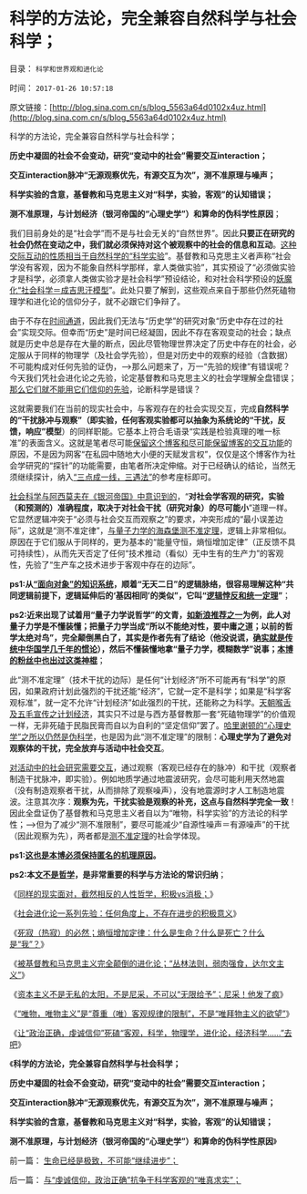 # 科学的方法论，完全兼容自然科学与社会科学；

目录： `科学和世界观和进化论` 

时间： `2017-01-26 10:57:18` 

原文链接：[http://blog.sina.com.cn/s/blog_5563a64d0102x4uz.html](http://blog.sina.com.cn/s/blog_5563a64d0102x4uz.html)

科学的方法论，完全兼容自然科学与社会科学；

**历史中凝固的社会不会变动，研究“变动中的社会”需要交互interaction；**

**交互interaction脉冲“无源观察优先，有源交互为次”，测不准原理与噪声；**

**科学实验的含意，基督教和马克思主义对“科学，实验，客观”的认知错误；**

**测不准原理，与计划经济（银河帝国的“心理史学”）和算命的伪科学性原因**；

我们目前身处的是“社会学”而不是与社会无关的“自然世界”。因此**只要正在研究的社会仍然在变动之中，我们就必须保持对这个被观察中的社会的信息和互动**。[这种交际互动的性质相当于自然科学的“科学实验](../../../2012/10/12/从进化论理解数学滥用和社会科学.md)”。基督教和马克思主义者声称“社会学没有客观，因为不能象自然科学那样，拿人类做实验”，其实预设了“必须做实验才是科学，必须拿人类做实验才是社会科学”预设结论，和对社会科学预设的[妖魔化“社会科学＝成吉思汗模型](http://darthvad.blog.sohu.com/323683796.html)”。此处只要了解到，这些观点来自于那些仍然死磕物理学和进化论的信仰分子，就不必跟它们争辩了。

由于不存在[时间通道](../../../2016/11/2/还有比“约翰布斯的子弹”更精准的极简要点吗？.md)，因此我们无法与“历史学”的研究对象“历史中存在过的社会”实现交际。但幸而“历史”是时间已经凝固，因此不存在客观变动的社会；缺点就是历史中总是存在大量的断点，因此尽管物理世界决定了历史中存在的社会，必定服从于同样的物理学（及社会学先验），但是对历史中的观察的经验（含数据）不可能构成对任何先验的证伪，——>那么问题来了，万一“先验的规律”有错误呢？今天我们凭社会进化论之先验，论定基督教和马克思主义的社会学理解全盘错误；[那么它们就不能用它们信仰的先验](../../../2016/3/16/易位思维，左派各棍们的“先验”；.md)，论断科学是错误？

这就需要我们在当前的现实社会中，与客观存在的社会实现交互，完成**自然科学的“干扰脉冲与观察”（即实验，任何客观实验都可以抽象为系统论的“干扰，反馈，响应”模型**）的同样职能。它基本上符合毛语录“实践是检验真理的唯一标准”的表面含义。这就是笔者尽可能[保留这个博客和尽可能保留博客的交互功能](../../../2009/1/24/博客是试探社会人性意识的探针.md)的原因，不是因为网客“在私园中随地大小便的天赋发言权”，仅仅是这个博客作为社会学研究的“探针”的功能需要，由笔者所决定伸缩。对于已经确认的结论，当然无须继续探计，纳入[“三点成一线，三遇法”](../../../2010/2/26/不懂得保护自已合法权益的人，是没有资格讲民主的.md)的参考座标即可。

[社会科学与阿西莫夫在《银河帝国》中意识到的](http://darthvad.blog.163.com/blog/static/533994702016927103311953/)，“**对社会学客观的研究，实验（和预测的）准确程度，取决于对社会干扰（研究对象）的尽可能小**”道理一样。它显然逻辑冲突于“必须与社会交互而观察之”的要求，冲突形成的“最小误差边际”，这就是“测不准定律”，[与量子力学的海森堡测不准定理](../../../2007/9/6/股市是一个量子世界，符合测不准原理.md)，逻辑上非常相似。原因在于它们服从于同样的，更为基本的“能量守恒，熵恒增加定律”（正反馈不具可持续性），从而先天否定了任何“技术推动（看似）无中生有的生产力”的客观性，先验了“生产车之技术进步于客观中存在的边际”。

**ps1:从[“面向对象”的知识系统](../../../2014/9/29/科学逻辑中的集合论（数学）和系统论（工程技术）.md)，顺着“无天二日”的逻辑脉络，很容易理解这种“共同逻辑前提下，逻辑延伸后的‘基因相同’的类似”，它叫“**[**逻辑悖反和统一定理**](../../../2014/10/14/“逻辑悖反和统一定理”的不可质疑的强大威力.md)**”**；

**ps2:近来出现了试着用“量子力学说哲学”的文青，**[**如新浪推荐之一**](http://blog.sina.com.cn/s/blog_142b65bad0102wzol.html?tj=1)**为例，此人对量子力学是不懂装懂；把量子力学当成“所以不能绝对性，要中庸之道；以前的哲学太绝对鸟”，完全颠倒黑白了，其实是作者先有了结论（他没说谎，[确实就是传统中华国学几千年的惯论](../../../2010/10/20/意识形态的权威必定非黑即白;辩证法还能颠倒黑白；.md)），然后不懂装懂地拿“量子力学，模糊数学”说事；[本博的粉丝中也出过这类神棍](../../../2010/1/5/“模糊”论不是糊里糊涂的理论.md)**；

此“测不准定理”（技术干扰的边际）是任何“计划经济”所不可能再有“科学”的原因，如果政府计划此强烈的干扰还能“经济”，它就一定不是科学；如果是“科学客观标准”，就一定不允许“计划经济”如此强烈的干扰，还能称之为科学。[天朝喉舌及五毛宣传之计划经济](../../../2009/12/21/“自我评分测不准”，计划经济的死穴.md)，其实只不过是与西方基督教那一套“死磕物理学”的价值观一样，无非死磕于民脂民膏而自以为自利的“坚定信仰”罢了。[哈里谢顿的“心理史学”之所以仍然是伪科学](../../../2016/7/3/《银河帝国》中一系列社会科学的精华；.md)，也是因为此“测不准定理”的限制：**心理史学为了避免对观察体的干扰，完全放弃与活动中社会交互**。

[对活动中的社会研究需要交互](../../../2014/3/5/无谣相控阵雷达侦听“光大乌龙指”的真相.md)，通过观察（客观已经存在的脉冲）和干扰（观察者制造干扰脉冲，即实验）。例如地质学通过地震波研究，会尽可能利用天然地震（没有制造观察者干扰，从而排除了观察噪声），没有地震源时才人工制造地震波。注意其次序：**观察为先，干扰实验是观察的补充，这点与自然科学完全一致**！因此全盘证伪了基督教和马克思主义者自以为“唯物，科学实验”的方法论的科学性；——>但为了减少“测不准限制”，要尽可能减少“自源性噪声＝有源噪声”的干扰（因此观察为先），两者都是[测不准定理](http://darthvad.blog.163.com/blog/static/53399470201532210818272/)的社会学体现。

**ps1:**[**这也是本博必须保持匿名的机理原因**](../../../2013/2/14/强烈建议所有“民主博客”转用匿名.md)**。**

**ps2:本[文不是哲学](../../../2009/11/27/科学不是哲学，不缺哲学理论的中国缺什么？.md)，是非常重要的科学与方法论的常识归纳**；

《[同样的现实面对，截然相反的人性哲学，积极vs消极；](../../../2017/1/7/积极vs消极，截然相反的人生哲学（价值观）.md)》

《[社会进化论一系列先验：任何角度上，不存在进步的积极意义](../../../2017/1/10/社会进化论先验：任何角度上，不存在进步的积极意义；.md)》

《[死寂（热寂）的必然；熵恒增加定律：什么是生命？什么是死亡？什么是“我”？](../../../2017/1/12/社会进化论是物理热力学的延伸：普世共产主义的最终必然；.md)》

《[被基督教和马克思主义完全颠倒的进化论；“丛林法则，弱肉强食，达尔文主义”](http://blog.sina.com.cn/s/blog_5563a64d0102x424.html)》

《[资本主义不是无私的太阳，不是尼采，不可以“无限给予”；尼采！他发了疯](../../../2017/1/15/资本主义不是无私的太阳，不是尼采，不可以“无限给予”.md)》

《[“唯物，唯物主义”是“尊重（唯）客观规律的限制”，不是“唯拜物主义的欲望”](../../../2017/1/16/“唯物，唯物主义”是“尊重（唯）客观规律的限制”.md)》

《[让“政治正确，虔诚信仰”死磕“客观，科学，物理学，进化论，经济科学……”去吧](../../../2017/1/18/与“虔诚信仰，政治正确”抗争于科学客观的“唯真求实”；.md)》

《**科学的方法论，完全兼容自然科学与社会科学；**

**历史中凝固的社会不会变动，研究“变动中的社会”需要交互interaction；**

**交互interaction脉冲“无源观察优先，有源交互为次”，测不准原理与噪声；**

**科学实验的含意，基督教和马克思主义对“科学，实验，客观”的认知错误；**

**测不准原理，与计划经济（银河帝国的“心理史学”）和算命的伪科学性原因**》

前一篇： [生命已经是极致，不可能“继续进步”；](../../../2017/1/28/生命已经是极致，不可能“继续进步”；.md)

后一篇： [与“虔诚信仰，政治正确”抗争于科学客观的“唯真求实”；](../../../2017/1/18/与“虔诚信仰，政治正确”抗争于科学客观的“唯真求实”；.md)

